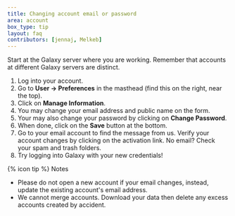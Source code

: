 ```yaml
---
title: Changing account email or password
area: account
box_type: tip
layout: faq
contributors: [jennaj, Melkeb]
---
```


Start at the Galaxy server where you are working. Remember that accounts at different Galaxy servers are distinct.
1. Log into your account.
2. Go to **User -> Preferences** in the masthead (find this on the right, near the top).
3. Click on **Manage Information**.
4. You may change your email address and public name on the form.
5. Your may also change your password by clicking on **Change Password**.
6. When done, click on the **Save** button at the bottom.
7. Go to your email account to find the message from us. Verify your account changes by clicking on the activation link. No email? Check your spam and trash folders.
8. Try logging into Galaxy with your new credentials!

{% icon tip %} Notes

* Please do not open a new account if your email changes, instead, update the existing account's email address. 
* We cannot merge accounts. Download your data then delete any excess accounts created by accident.

